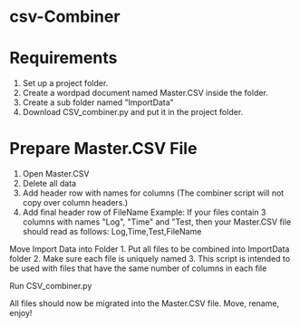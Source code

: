 # csv-Combiner

# Requirements
 1. Set up a project folder.
 2. Create a wordpad document named Master.CSV inside the folder.
 3. Create a sub folder named "ImportData"
 4. Download CSV_combiner.py and put it in the project folder.

# Prepare Master.CSV File
 1. Open Master.CSV
 2. Delete all data
 3. Add header row with names for columns (The combiner script will not copy over column headers.)
 4. Add final header row of FileName
        Example: If your files contain 3 columns with names "Log", "Time" and "Test, then your Master.CSV file should read as follows:             Log,Time,Test,FileName

Move Import Data into Folder
	1. Put all files to be combined into ImportData folder
	2. Make sure each file is uniquely named
	3. This script is intended to be used with files that have the same number of columns in each file

Run CSV_combiner.py

All files should now be migrated into the Master.CSV file. Move, rename, enjoy!
